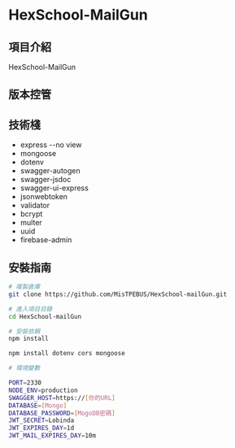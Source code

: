 # HexSchool-MailGun

## 項目介紹

HexSchool-MailGun

## 版本控管

## 技術棧

- express --no view
- mongoose
- dotenv
- swagger-autogen
- swagger-jsdoc
- swagger-ui-express
- jsonwebtoken
- validator
- bcrypt
- multer
- uuid
- firebase-admin

## 安裝指南

```bash
# 複製倉庫
git clone https://github.com/MisTPEBUS/HexSchool-mailGun.git

# 進入項目目錄
cd HexSchool-mailGun

# 安裝依賴
npm install

npm install dotenv cors mongoose

# 環境變數

PORT=2330
NODE_ENV=production
SWAGGER_HOST=https://[你的URL]
DATABASE=[Mongo]
DATABASE_PASSWORD=[MogoDB密碼]
JWT_SECRET=Lobinda
JWT_EXPIRES_DAY=1d
JWT_MAIL_EXPIRES_DAY=10m
```
